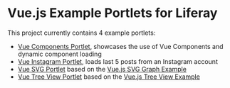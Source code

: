 # Vue.js Example Portlets for Liferay

This project currently contains 4 example portlets: 
- [Vue Components Portlet](modules/triberay-vue-components-portlet), showcases the use of Vue Components and dynamic component loading
- [Vue Instagram Portlet](modules/triberay-vue-instagram-portlet), loads last 5 posts from an Instagram account
- [Vue SVG Portlet](modules/triberay-vue-svg-portlet) based on the [Vue.js SVG Graph Example](https://vuejs.org/v2/examples/svg.html)
- [Vue Tree View Portlet](modules/triberay-vue-treeview-portlet) based on the [Vue.js Tree View Example](https://vuejs.org/v2/examples/tree-view.html)
